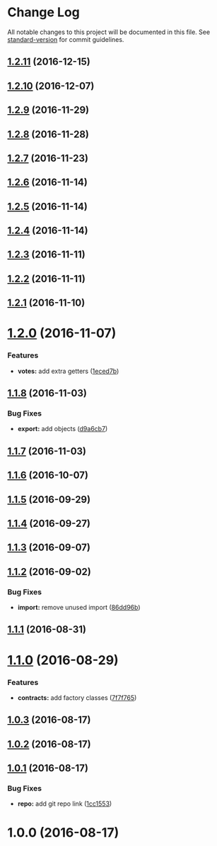 # Change Log

All notable changes to this project will be documented in this file. See [standard-version](https://github.com/conventional-changelog/standard-version) for commit guidelines.

<a name="1.2.11"></a>
## [1.2.11](https://github.com/AkashaProject/contracts.js/compare/v1.2.10...v1.2.11) (2016-12-15)



<a name="1.2.10"></a>
## [1.2.10](https://github.com/AkashaProject/contracts.js/compare/v1.2.9...v1.2.10) (2016-12-07)



<a name="1.2.9"></a>
## [1.2.9](https://github.com/AkashaProject/contracts.js/compare/v1.2.8...v1.2.9) (2016-11-29)



<a name="1.2.8"></a>
## [1.2.8](https://github.com/AkashaProject/contracts.js/compare/v1.2.7...v1.2.8) (2016-11-28)



<a name="1.2.7"></a>
## [1.2.7](https://github.com/AkashaProject/contracts.js/compare/v1.2.6...v1.2.7) (2016-11-23)



<a name="1.2.6"></a>
## [1.2.6](https://github.com/AkashaProject/contracts.js/compare/v1.2.5...v1.2.6) (2016-11-14)



<a name="1.2.5"></a>
## [1.2.5](https://github.com/AkashaProject/contracts.js/compare/v1.2.4...v1.2.5) (2016-11-14)



<a name="1.2.4"></a>
## [1.2.4](https://github.com/AkashaProject/contracts.js/compare/v1.2.3...v1.2.4) (2016-11-14)



<a name="1.2.3"></a>
## [1.2.3](https://github.com/AkashaProject/contracts.js/compare/v1.2.2...v1.2.3) (2016-11-11)



<a name="1.2.2"></a>
## [1.2.2](https://github.com/AkashaProject/contracts.js/compare/v1.2.1...v1.2.2) (2016-11-11)



<a name="1.2.1"></a>
## [1.2.1](https://github.com/AkashaProject/contracts.js/compare/v1.2.0...v1.2.1) (2016-11-10)



<a name="1.2.0"></a>
# [1.2.0](https://github.com/AkashaProject/contracts.js/compare/v1.1.8...v1.2.0) (2016-11-07)


### Features

* **votes:** add extra getters ([1eced7b](https://github.com/AkashaProject/contracts.js/commit/1eced7b))



<a name="1.1.8"></a>
## [1.1.8](https://github.com/AkashaProject/contracts.js/compare/v1.1.7...v1.1.8) (2016-11-03)


### Bug Fixes

* **export:** add objects ([d9a6cb7](https://github.com/AkashaProject/contracts.js/commit/d9a6cb7))



<a name="1.1.7"></a>
## [1.1.7](https://github.com/AkashaProject/contracts.js/compare/v1.1.6...v1.1.7) (2016-11-03)



<a name="1.1.6"></a>
## [1.1.6](https://github.com/AkashaProject/contracts.js/compare/v1.1.5...v1.1.6) (2016-10-07)



<a name="1.1.5"></a>
## [1.1.5](https://github.com/AkashaProject/contracts.js/compare/v1.1.4...v1.1.5) (2016-09-29)



<a name="1.1.4"></a>
## [1.1.4](https://github.com/AkashaProject/contracts.js/compare/v1.1.3...v1.1.4) (2016-09-27)



<a name="1.1.3"></a>
## [1.1.3](https://github.com/AkashaProject/contracts.js/compare/v1.1.2...v1.1.3) (2016-09-07)



<a name="1.1.2"></a>
## [1.1.2](https://github.com/AkashaProject/contracts.js/compare/v1.1.1...v1.1.2) (2016-09-02)


### Bug Fixes

* **import:** remove unused import ([86dd96b](https://github.com/AkashaProject/contracts.js/commit/86dd96b))



<a name="1.1.1"></a>
## [1.1.1](https://github.com/AkashaProject/contracts.js/compare/v1.1.0...v1.1.1) (2016-08-31)



<a name="1.1.0"></a>
# [1.1.0](https://github.com/AkashaProject/contracts.js/compare/v1.0.3...v1.1.0) (2016-08-29)


### Features

* **contracts:** add factory classes ([7f7f765](https://github.com/AkashaProject/contracts.js/commit/7f7f765))



<a name="1.0.3"></a>
## [1.0.3](https://github.com/AkashaProject/contracts.js/compare/v1.0.2...v1.0.3) (2016-08-17)



<a name="1.0.2"></a>
## [1.0.2](https://github.com/AkashaProject/contracts.js/compare/v1.0.1...v1.0.2) (2016-08-17)



<a name="1.0.1"></a>
## [1.0.1](https://github.com/AkashaProject/contracts.js/compare/v1.0.0...v1.0.1) (2016-08-17)


### Bug Fixes

* **repo:** add git repo link ([1cc1553](https://github.com/AkashaProject/contracts.js/commit/1cc1553))



<a name="1.0.0"></a>
# 1.0.0 (2016-08-17)
